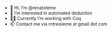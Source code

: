 - 👋 Hi, I’m @renatoleme
- 👀 I’m interested in automated deduction
- 👷‍♂️ Currently I’m working with Coq
- 📫 Contact me via rntreisleme at gmail dot com

<!---
renatoleme/renatoleme is a ✨ special ✨ repository because its `README.md` (this file) appears on your GitHub profile.
You can click the Preview link to take a look at your changes.
--->
